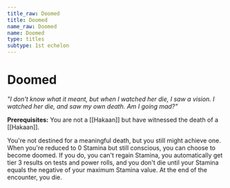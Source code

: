```yaml
---
title_raw: Doomed
title: Doomed
name_raw: Doomed
name: Doomed
type: titles
subtype: 1st echelon
---
```


# Doomed

*"I don't know what it meant, but when I watched her die, I saw a vision. I watched her die, and saw my own death. Am I going mad?"*

**Prerequisites:** You are not a [[Hakaan]] but have witnessed the death of a [[Hakaan]].

You're not destined for a meaningful death, but you still might achieve one. When you're reduced to 0 Stamina but still conscious, you can choose to become doomed. If you do, you can't regain Stamina, you automatically get tier 3 results on tests and power rolls, and you don't die until your Stamina equals the negative of your maximum Stamina value. At the end of the encounter, you die.
